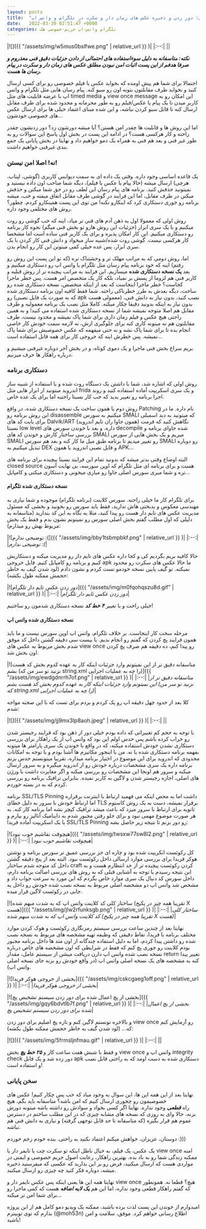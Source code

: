 ```yaml
---
layout: posts
title:  "توهم حریم خصوصی: دور زدن و ذخیره عکس های زمان دار و سکرت در تلگرام و واتس اپ"
date:   2022-03-30 02:51:47 +0000
categories: تلگرام واتس-اپ حریم-خصوصی هک
---
```

|![]({{ "/assets/img/w5mus0bslfwe.png" | relative_url }} )|
|:--:|
||

  

_**نکته: متاسفانه به دلیل سوءاستفاده های احتمالی از دادن جزئیات دقیق فنی معذروم و صرفا هدفم از این پست اثبات امن نبودن مطلق عکس های زمان دار و سکرت در پیام رسان ها هست.**_

احتمالا برای شما هم پیش اومده که بخواید عکس یا فیلم خصوصی رو برای کسی ارسال کنید و نخواید طرف مقابلتون بتونه اون رو سیو کنه. پیام رسان هایی مثل تلگرام و واتس اپ با عرضه قابلیت های مثل timed media و view once message این امکان رو به کاربر میدن تا یک پیام یا عکس/فیلم رو به طور محرمانه و محدود شده برای طرف مقابل ارسال کنه تا قابل سیو کردن نباشه، و این شده مبنای اعتماد خیلی ها برای ارسال عکس های خصوصی خودشون...

اما این روش ها و قابلیت ها چقدر امن هستن؟ آیا میشه دورشون زد؟ دور زدنشون چقدر راحته و کار هرکسی هست؟ در ادامه این پست در بخش اول پاسخ این سوالات رو به طور غیر فنی و بعد هم فنی به همراه یک دمو خواهیم داد و نهایتا در بخش پایانی یک جمع بندی غیرفنی خواهیم داشت.

### نه! اصلا امن نیستن!

یک قاعده اساسی وجود داره. وقتی یک داده ای به سمت دیوایس کاربری (گوشی، لپتاپ، هرچی) ارسال میشه (حالا پیام یا عکس یا فیلم)، دیگه شما صاحب اون داده نیستید و نمیتونید حذفش کنید. برنامه های پیام رسان این لطف رو در حق شما میکنن و حذفش میکنن در طرف مقابل، اما این فرایند در گوشی طرف مقابل اتفاق میفته و خب، میشه برنامه رو جوری دستکاری کرد که اینکارو نکنه! من توی این پست همینکارو کردم. چطور؟ روش های مختلفی وجود داره.

روش اولی که معمولا اول به ذهن آدم های فنی تر میاد، اینه که خب گوشی رو روت میکنیم و با یک سری ابزار (جزئیات این روش هارو تو بخش فنی میگم) نحوه کار برنامه رو دستکاری میکنیم. این کار امکان پذیره و برای یک کاربر فنی ساده است اما مشخصا کار هرکسی نیست. گوشی روت شده/شبیه ساز میخواد و دانش فنی کار کردن با یک سری ابزار، پس عده خیلی کمی میتونن این کار رو انجام بدن.

اما، روش دومی که به مراتب مهلک تر و وحشتناک تره (که تو این پست این روش رو رفتم) اینه که خود برنامه پیام رسان مثل تلگرام یا واتس اپ رو دستکاری میکنیم و بعد **یک نسخه دستکاری شده** میسازیم. این فرایند به مراتب پیچیده تر از روش قبلیه و کاربر فنی هم لزوما از پسش بر نمیاد، بلکه کار یک متخصص امر هست. پس خطر ماجرا کجاست؟ خطر ماجرا اینجاست که بعد از اینکه متخصص، نسخه دستکاری شده رو ساخت، دیگه بعدش به طرز خطرناکی راحته. شما فقط کافیه اون برنامه دستکاری شده رو (که به صورت یک فایل نصبی apk معمولی هست) نصب کنید، بدون نیاز به دانش فنی، بدون نیاز به اینکه بدونید دقیقا چکار میکنه. کاملا مثل نصب یک برنامه معمولیه و طرف مقابل هم اصلا متوجه نمیشه شما از نسخه دستکاری شده استفاده می کنید! و به همین راحتی هیچ عکس و فیلم زمان داری برای شما پاک نمیشه و محدود نیست، طرف مقابلتون هم نه میتونه کاری کنه برای جلوگیری ازش، نه لازمه سمت خودش کار خاصی انجام بده تا برای شما پاک نشه و نه حتی میفهمه که عکس خصوصیش برای شما پاک نمیشه. پس خطرش اینه که خروجی کار برای همه قابل استفاده است...

بریم سراغ بخش فنی ماجرا و یک دموی کوتاه، و در بخش آخر دوباره غیرفنی میشیم و درباره راهکار ها حرف میزنیم.

### دستکاری برنامه

روش اولی که اشاره شد، شما با داشتن یک دستگاه روت شده و یا استفاده از شبیه ساز اندروید میتونید از ابزار هایی مثل frida و یک سری اسکریپت آماده استفاده کنید و روند اجرا برنامه رو تغییر بدید که خب کار نسبتا راحتیه اما برای یک عده خاص.

روش دوم یا همون ساخت یک نسخه دستکاری شده، در واقع Patching نام داره. ما در این روش برنامه رو disassemble میکنیم به سورس SMALI که میتونید به دید اسمبلی برای بایت کد های Dalvik/ART (همون جاوا ران تایم اندروید) نگاهش کنید که فرمت نسبتا low level داره. و بعد با خوندن سورس های decompile شده جاوای برنامه و بررسی ساختار کارش و خوندن کد های SMALI میریم و یک بخش هایی از سورس SMALI رو تغییر میدیم تا برنامه طبق میل ما کار کنه و بعد هم سورس SMALI رو دوباره تبدیل میکنیم به DEX و فایل نصبی اندروید یا همون APK...

البته اوضاع وقتی بدتر میشه که بدونید تمام این فرایند نسبتا پیچیده برای برنامه های closed source هست و برای برنامه ای مثل تلگرام که اوپن سورسه، بی نهایت آسون تره و شما میری سورس اصلی جاوا رو میاری میخونی و دستکاری میکنی و کامپایل...

#### نسخه دستکاری شده تلگرام

برای تلگرام کار ما خیلی راحته. سورس کلاینت (برنامه تلگرام) موجوده و شما نیازی به مهندسی معکوس و بدبختی هاش ندارید، فقط باید سورس رو بخونید و بخشی که مسئول مدیریت عکس های تایم دار هست رو پیدا کنید، مثلا یه نگاه به این کد بندازید (متاسفانه به دلیلی که اول مطلب گفتم بخش اصلی سورس رو نمیتونم نشون بدم و فقط یک بخش مربوط بهش رو میذارم):

|![توضیحی ندارم :(]({{ "/assets/img/bby1tsbmpbkf.png" | relative_url }} )|
|:--:|
|*توضیحی ندارم :(*|

حالا کافیه بریم بگردیم کی و کجا داره عکس های تایم دار رو مدیریت میکنه و دستکاریش کنیم و برنامه رو کامپایل کنیم. فایل خروجی apk ما حالا عکس های سکرت رو محدود نمیکنه. تو گیف پایین نسخه خودمو تست کردم و نشون دادم (لود شدن گیف به خاطر حجمش ممکنه طول بکشه):

|![دور زدن عکس تایم دار تلگرام]({{ "/assets/img/m0fqohqszu8d.gif" | relative_url }} )|
|:--:|
|*دور زدن عکس تایم دار تلگرام*|

خیلی راحت و با تغییر **_۴ خط کد_** نسخه دستکاری شدمون رو ساختیم!

#### نسخه دستکاری شده واتس اپ

مرحله سخت کار اینجاست. بر خلاف تلگرام، واتس اپ اوپن سورس نیست و ما باید همون فرایند پچ کردن که گفتم رو انجام بدیم. با بیست سی دقیقه گشتن داخل کد موفق شدم بخش مربوط به عکس های view once رو پیدا کنم، ده دقیقه هم صرف پچ کردن اون بخش شد.

|![متاسفانه دقیق تر از این نمیتونم وارد جزئیات اینکه کار به عهده کدوم بخش کد هست بشم (نزنید تو سر من که string.xml را چه به عملیات اجرایی)]({{ "/assets/img/ewdgdnrrh7of.png" | relative_url }} )|
|:--:|
|*متاسفانه دقیق تر از این نمیتونم وارد جزئیات اینکه کار به عهده کدوم بخش کد هست بشم (نزنید تو سر من که string.xml را چه به عملیات اجرایی)*|

کلا بعد از حدود چهل دقیقه اپ رو پک کردم و بردم برای تست که با این صحنه مواجه شدم:

|![]({{ "/assets/img/jj9mx3lp8aoh.jpeg" | relative_url }} )|
|:--:|
||

با توجه به حجم کم تغییراتی که داده بودم خیلی دور از ذهن بود که فرایند رجیستر شدن رو خراب کرده باشم پس حدس اولم این بود که واتس اپ از یک راهکار برای بررسی دستکاری نشدن خودش استفاده میکنه، که در واقع با خوندن یک سری پارامتر ها میتونه بفهمه برنامه دستکاری شده یا نه. من با اینجور مکانیزم ها آشنا بودم و با توجه به امکانات محدودی که اندروید برای این موضوع در اختیار برنامه میذاره، تقریبا میتونستم حدس بزنم برنامه داره یک سری مشخصات درباره خودش رو از اندروید میگیره و به سرور ارسال میکنه و سرور هم اونجا این مشخصات رو بررسی میکنه و اگر مغایرت داشت با ورژن های اصلی، اجازه رجیستر شدن و لاگین به کاربر نمیده. بنابراین ترافیک برنامه رو بررسی کردم که به در بسته خوردم.

برنامه SSL/TLS Pinning داشت اما به محض اینکه می فهمید ارتباط با اینترنت برقراره اما ارتباط خودش با سرور به دلیل خطای TLS برقرار نمیشه، دست به یک روش کاستوم ثانویه برای ارتباط با سرور میزد که باعث میشد ترافیک کپچر نشه اما برنامه کار کنه. به هر صورت موضوع مهمی نبود و برای جلو رفتن مجبور شدم به داینامیک آنالیز رو بیارم و با یک اسکریپت آماده فریدا SSL/TLS Pinning رو دور بزنم تا نتیجه زیر حاصل بشه:

|![هیچوقت نقاشیم خوب نبود]({{ "/assets/img/twsxw77sw8l2.png" | relative_url }} )|
|:--:|
|*هیچوقت نقاشیم خوب نبود*|

کل رکوئست انکریپت شده بود و چاره ای جز بررسی عمیق تر سورس برنامه و نوشتن هوکر فریدا برای بررسی موارد ارسالی داخل رکوئست نبود. البته بعد از پنج دقیقه گشتن داخل کد متوجه شدم ساختار craft کردن رکوئست پیچیده تر از حد انتظارم هست و به این نتیجه رسیدم با توجه به آشنایی قبلی که به روش های بررسی اصالت برنامه دارم، داخل سورس کد دنبال یک سری موارد خاص بگردم که این مورد به سرعت جواب داد و مشخص شد واتس اپ دو مشخصه اصلی مربوط به نسخه نصب شده خودش رو داخل یه جایی در رکوئست لاگین قرار میده.

|![ساختار کلی کد کلاینت واتس اپ که به شدت مبهم شده (تقریبا همه چیز در پکیج X هست)]({{ "/assets/img/jlw2rfunksgb.png" | relative_url }} )|
|:--:|
|*ساختار کلی کد کلاینت واتس اپ که به شدت مبهم شده (تقریبا همه چیز در پکیج X هست)*|

نهایتا بعد از چندین ساعت بررسی سیستم رمزنگاری رکوئست و هوک کردن موارد مختلف برنامه با فریدا، نقاط دقیقی که وظیفه تهیه مشخصه های مربوط به نسخه نصب شده رو داشتن پیدا کردم، اما به دلیل استفاده چندگانه از اون متد ها داخل برنامه مجبور بودم کلاینت رو جوری پچ کنم که فقط در شرایطی که اون مشخصه های خاص درباره نسخه نصب شده واتس اپ دارن دریافت میشن از سیستم عامل، مقدار return تغییر پیدا کنه به مشخصه های یک نسخه اصلی واتس اپ (در واقع خودش رو بزنه جای نسخه اصلی واتس اپ).

|![بخشی از خروجی هوکر فریدا]({{ "/assets/img/cskcgaeg1off.png" | relative_url }} )|
|:--:|
|*بخشی از خروجی هوکر فریدا*|

  

|![بخشی از پچ اعمال شده برای دور زدن سیستم تشخیص پچ]({{ "/assets/img/gqy6bdvtlb7f.png" | relative_url }} )|
|:--:|
|*بخشی از پچ اعمال شده برای دور زدن سیستم تشخیص پچ*|

و بالاخره تونستم لاگین کنم و تازه پچ اصلیم برای دور زدن view once رو آزمایش کنم که... (لود شدن گیف به خاطر حجمش ممکنه طول بکشه):

|![]({{ "/assets/img/5frmsljnfmau.gif" | relative_url }} )|
|:--:|
||

و فقط با شیش هفت ساعت کار و _**۲۵ خط پچ**_ بخش view once واتس اپ و integrity check دور زده شد و یک فایل apk دستکاری شده به دست اومد که به راحتی قابل نصب و استفاده است!

### سخن پایانی

نهایتا بعد از این همه این ها، این سوال به وجود میاد که خب پس چکار کنیم! عکس های خصوصیمون رو چجوری ارسال کنیم که امن باشه؟ متاسفانه باید بگم، هیچ راه _**قطعی**_ وجود نداره. نهایتا اگر کسی بخواد و سوادش رو داشته باشه میتونه دورش بزنه، حالا وای به روزی که نسخه های مشابه چیزی که در این مطلب ساختم در دسترس عموم هم قرار بگیره (که متاسفانه تا حد قابل توجهی گرفته) و نیازی به دانش فنی هم نباشه.

دوستان، عزیزان، خواهش میکنم اعتماد نکنید به راحتی. بنده خودم زخم خوردم :)))

یک عکس، یک فیلم، به خیال باطل اینکه تو سکرت چت یا تایمر دار یا view once امنه ممکنه زندگی شما رو به باد بده. بهترین راهکار، رعایت اصول حریم خصوصی و ایمنی در مواردی هست که ارسال میکنید، فرض رو بر این بذارید که عکسی که میفرستید ذخیره میشه، دوباره فکر کنید چه چیزی رو ارسال میکنید.

نهایتا همه این ها یعنی اینکه پس عکس تایمر دار و view once هیچ؟ قطعا نه. همونطور که گفتم راهکار قطعی وجود نداره، اما این هم _**یک لایه اضافه**_ هست که کمی ماجرا رو برای شما امن تر میکنه...

امیدوارم از خوندن این پست لذت برده باشید، ممکنه یک ویدیو دمو کامل هم از این پروژه بذارم که توی توییترم (@moh53n) اطلاع رسانی خواهم کرد. موفق، سلامت و امن باشید!